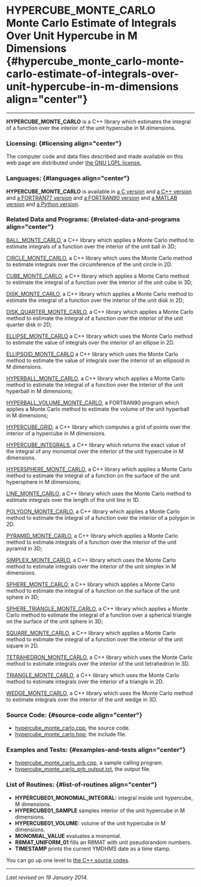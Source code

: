 HYPERCUBE\_MONTE\_CARLO\
Monte Carlo Estimate of Integrals Over Unit Hypercube in M Dimensions {#hypercube_monte_carlo-monte-carlo-estimate-of-integrals-over-unit-hypercube-in-m-dimensions align="center"}
=====================================================================

------------------------------------------------------------------------

**HYPERCUBE\_MONTE\_CARLO** is a C++ library which estimates the
integral of a function over the interior of the unit hypercube in M
dimensions.

### Licensing: {#licensing align="center"}

The computer code and data files described and made available on this
web page are distributed under [the GNU LGPL
license.](../../txt/gnu_lgpl.txt)

### Languages: {#languages align="center"}

**HYPERCUBE\_MONTE\_CARLO** is available in [a C
version](../../c_src/hypercube_monte_carlo/hypercube_monte_carlo.html)
and [a C++
version](../../cpp_src/hypercube_monte_carlo/hypercube_monte_carlo.html)
and [a FORTRAN77
version](../../f77_src/hypercube_monte_carlo/hypercube_monte_carlo.html)
and [a FORTRAN90
version](../../f_src/hypercube_monte_carlo/hypercube_monte_carlo.html)
and [a MATLAB
version](../../m_src/hypercube_monte_carlo/hypercube_monte_carlo.html)
and [a Python
version](../../py_src/hypercube_monte_carlo/hypercube_monte_carlo.html).

### Related Data and Programs: {#related-data-and-programs align="center"}

[BALL\_MONTE\_CARLO](../../cpp_src/ball_monte_carlo/ball_monte_carlo.html),
a C++ library which applies a Monte Carlo method to estimate integrals
of a function over the interior of the unit ball in 3D;

[CIRCLE\_MONTE\_CARLO](../../cpp_src/circle_monte_carlo/circle_monte_carlo.html),
a C++ library which uses the Monte Carlo method to estimate integrals
over the circumference of the unit circle in 2D.

[CUBE\_MONTE\_CARLO](../../cpp_src/cube_monte_carlo/cube_monte_carlo.html),
a C++ library which applies a Monte Carlo method to estimate the
integral of a function over the interior of the unit cube in 3D;

[DISK\_MONTE\_CARLO](../../cpp_src/disk_monte_carlo/disk_monte_carlo.html),
a C++ library which applies a Monte Carlo method to estimate the
integral of a function over the interior of the unit disk in 2D;

[DISK\_QUARTER\_MONTE\_CARLO](../../cpp_src/disk_quarter_monte_carlo/disk_quarter_monte_carlo.html),
a C++ library which applies a Monte Carlo method to estimate the
integral of a function over the interior of the unit quarter disk in 2D;

[ELLIPSE\_MONTE\_CARLO](../../cpp_src/ellipse_monte_carlo/ellipse_monte_carlo.html)
a C++ library which uses the Monte Carlo method to estimate the value of
integrals over the interior of an ellipse in 2D.

[ELLIPSOID\_MONTE\_CARLO](../../cpp_src/ellipsoid_monte_carlo/ellipsoid_monte_carlo.html)
a C++ library which uses the Monte Carlo method to estimate the value of
integrals over the interior of an ellipsoid in M dimensions.

[HYPERBALL\_MONTE\_CARLO](../../cpp_src/hyperball_monte_carlo/hyperball_monte_carlo.html),
a C++ library which applies a Monte Carlo method to estimate the
integral of a function over the interior of the unit hyperball in M
dimensions;

[HYPERBALL\_VOLUME\_MONTE\_CARLO](../../cpp_src/hyperball_volume_monte_carlo/hyperball_volume_monte_carlo.html),
a FORTRAN90 program which applies a Monte Carlo method to estimate the
volume of the unit hyperball in M dimensions;

[HYPERCUBE\_GRID](../../cpp_src/hypercube_grid/hypercube_grid.html), a
C++ library which computes a grid of points over the interior of a
hypercube in M dimensions.

[HYPERCUBE\_INTEGRALS](../../cpp_src/hypercube_integrals/hypercube_integrals.html),
a C++ library which returns the exact value of the integral of any
monomial over the interior of the unit hypercube in M dimensions.

[HYPERSPHERE\_MONTE\_CARLO](../../cpp_src/hypersphere_monte_carlo/hypersphere_monte_carlo.html),
a C++ library which applies a Monte Carlo method to estimate the
integral of a function on the surface of the unit hypersphere in M
dimensions;

[LINE\_MONTE\_CARLO](../../cpp_src/line_monte_carlo/line_monte_carlo.html),
a C++ library which uses the Monte Carlo method to estimate integrals
over the length of the unit line in 1D.

[POLYGON\_MONTE\_CARLO](../../cpp_src/polygon_monte_carlo/polygon_monte_carlo.html),
a C++ library which applies a Monte Carlo method to estimate the
integral of a function over the interior of a polygon in 2D.

[PYRAMID\_MONTE\_CARLO](../../cpp_src/pyramid_monte_carlo/pyramid_monte_carlo.html),
a C++ library which applies a Monte Carlo method to estimate integrals
of a function over the interior of the unit pyramid in 3D;

[SIMPLEX\_MONTE\_CARLO](../../cpp_src/simplex_monte_carlo/simplex_monte_carlo.html),
a C++ library which uses the Monte Carlo method to estimate integrals
over the interior of the unit simplex in M dimensions.

[SPHERE\_MONTE\_CARLO](../../cpp_src/sphere_monte_carlo/sphere_monte_carlo.html),
a C++ library which applies a Monte Carlo method to estimate the
integral of a function on the surface of the unit sphere in 3D;

[SPHERE\_TRIANGLE\_MONTE\_CARLO](../../cpp_src/sphere_triangle_monte_carlo/sphere_triangle_monte_carlo.html),
a C++ library which applies a Monte Carlo method to estimate the
integral of a function over a spherical triangle on the surface of the
unit sphere in 3D;

[SQUARE\_MONTE\_CARLO](../../cpp_src/square_monte_carlo/square_monte_carlo.html),
a C++ library which applies a Monte Carlo method to estimate the
integral of a function over the interior of the unit square in 2D.

[TETRAHEDRON\_MONTE\_CARLO](../../cpp_src/tetrahedron_monte_carlo/tetrahedron_monte_carlo.html),
a C++ library which uses the Monte Carlo method to estimate integrals
over the interior of the unit tetrahedron in 3D.

[TRIANGLE\_MONTE\_CARLO](../../cpp_src/triangle_monte_carlo/triangle_monte_carlo.html),
a C++ library which uses the Monte Carlo method to estimate integrals
over the interior of a triangle in 2D.

[WEDGE\_MONTE\_CARLO](../../cpp_src/wedge_monte_carlo/wedge_monte_carlo.html),
a C++ library which uses the Monte Carlo method to estimate integrals
over the interior of the unit wedge in 3D.

### Source Code: {#source-code align="center"}

-   [hypercube\_monte\_carlo.cpp](hypercube_monte_carlo.cpp), the source
    code.
-   [hypercube\_monte\_carlo.hpp](hypercube_monte_carlo.hpp), the
    include file.

### Examples and Tests: {#examples-and-tests align="center"}

-   [hypercube\_monte\_carlo\_prb.cpp](hypercube_monte_carlo_prb.cpp), a
    sample calling program.
-   [hypercube\_monte\_carlo\_prb\_output.txt](hypercube_monte_carlo_prb_output.txt),
    the output file.

### List of Routines: {#list-of-routines align="center"}

-   **HYPERCUBE01\_MONOMIAL\_INTEGRAL:** integral inside unit hypercube,
    M dimensions.
-   **HYPERCUBE01\_SAMPLE** samples interior of the unit hypercube in M
    dimensions.
-   **HYPERCUBE01\_VOLUME:** volume of the unit hypercube in M
    dimensions.
-   **MONOMIAL\_VALUE** evaluates a monomial.
-   **R8MAT\_UNIFORM\_01** fills an R8MAT with unit pseudorandom
    numbers.
-   **TIMESTAMP** prints the current YMDHMS date as a time stamp.

You can go up one level to [the C++ source codes](../cpp_src.html).

------------------------------------------------------------------------

*Last revised on 19 January 2014.*
